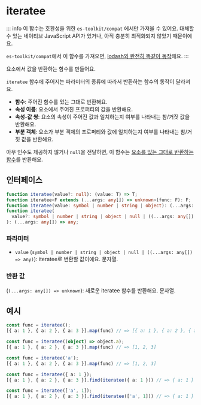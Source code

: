 # iteratee

::: info
이 함수는 호환성을 위한 `es-toolkit/compat` 에서만 가져올 수 있어요. 대체할 수 있는 네이티브 JavaScript API가 있거나, 아직 충분히 최적화되지 않았기 때문이에요.

`es-toolkit/compat`에서 이 함수를 가져오면, [lodash와 완전히 똑같이 동작](../../../compatibility.md)해요.
:::

요소에서 값을 반환하는 함수를 만들어요.

`iteratee` 함수에 주어지는 파라미터의 종류에 따라서 반환하는 함수의 동작이 달라져요.

- **함수**: 주어진 함수를 있는 그대로 반환해요.
- **속성 이름**: 요소에서 주어진 프로퍼티의 값을 반환해요.
- **속성-값 쌍**: 요소의 속성이 주어진 값과 일치하는지 여부를 나타내는 참/거짓 값을 반환해요.
- **부분 객체**: 요소가 부분 객체의 프로퍼티와 값에 일치하는지 여부를 나타내는 참/거짓 값을 반환해요.

아무 인수도 제공하지 않거나 `null`을 전달하면, 이 함수는 [요소를 있는 그대로 반환하는 함수](../../function/identity.md)를 반환해요.

## 인터페이스

```typescript
function iteratee(value?: null): (value: T) => T;
function iteratee<F extends (...args: any[]) => unknown>(func: F): F;
function iteratee(value: symbol | number | string | object): (...args: any[]) => any;
function iteratee(
  value?: symbol | number | string | object | null | ((...args: any[]) => unknown)
): (...args: any[]) => any;
```

### 파라미터

- `value` (`symbol | number | string | object | null | ((...args: any[]) => any)`): iteratee로 변환할 값이에요. 문자열.

### 반환 값

(`(...args: any[]) => unknown`): 새로운 iteratee 함수를 반환해요. 문자열.

## 예시

```typescript
const func = iteratee();
[{ a: 1 }, { a: 2 }, { a: 3 }].map(func) // => [{ a: 1 }, { a: 2 }, { a: 3 }]

const func = iteratee((object) => object.a);
[{ a: 1 }, { a: 2 }, { a: 3 }].map(func) // => [1, 2, 3]

const func = iteratee('a');
[{ a: 1 }, { a: 2 }, { a: 3 }].map(func) // => [1, 2, 3]

const func = iteratee({ a: 1 });
[{ a: 1 }, { a: 2 }, { a: 3 }].find(iteratee({ a: 1 })) // => { a: 1 }

const func = iteratee(['a', 1]);
[{ a: 1 }, { a: 2 }, { a: 3 }].find(iteratee(['a', 1])) // => { a: 1 }
```
